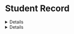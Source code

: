 # Student Record

<details>
  <h2>Introduction</h2>
  <p>This projects demonstrates about simple React state management. In this projects students data are stored in localstorage and fetching those data as per requirments</p>
</details>

<details>
  <h2>UI of the project</h2>
  <img src="https://github.com/PaudelSworup/student-record/assets/96978659/eb280caf-05f4-4baa-862c-87e3dc3d09f5" alt="" />
   <img src="https://github.com/PaudelSworup/student-record/assets/96978659/3e85b9c2-738b-4a07-b6be-b0e966c43719" alt="" />
  <img src="https://github.com/PaudelSworup/student-record/assets/96978659/3e85b9c2-738b-4a07-b6be-b0e966c43719" alt="" />
  <img src="https://github.com/PaudelSworup/student-record/assets/96978659/e9d668a7-9095-4df0-b9bf-1a871e8324ee" alt="" />
  <img src="https://github.com/PaudelSworup/student-record/assets/96978659/07bfe7fb-c2d3-42c5-8da8-c54d95db0deb" alt="" />

</details>


